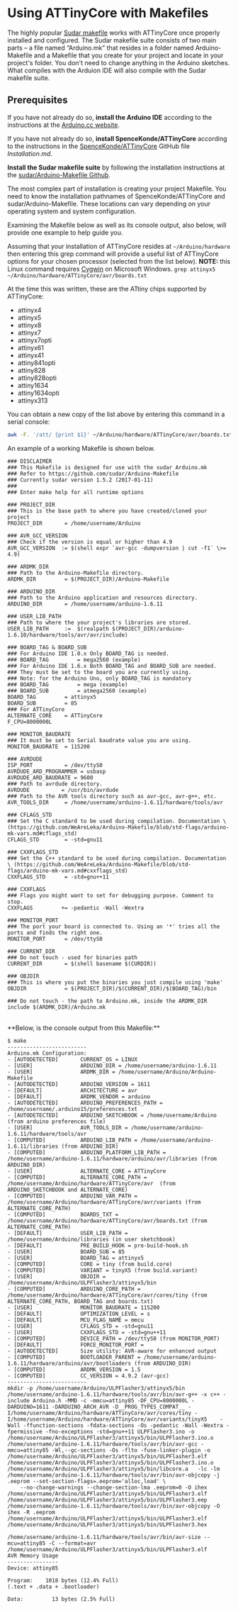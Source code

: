# Using ATTinyCore with Makefiles

The highly popular [Sudar
makefile](https://github.com/sudar/Arduino-Makefile) works with
ATTinyCore once properly installed and configured. The Sudar
makefile suite consists of two main parts – a file named
“Arduino.mk” that resides in a folder named Arduino-Makefile and a
Makefile that you create for your project and locate in your
project's folder.  You don't need to change anything in the Arduino
sketches. What compiles with the Arduion IDE will also compile with
the Sudar makefile suite.

## Prerequisites

If you have not already do so, **install the Arduino IDE** according
to the instructions at the [Arduino.cc
website](https://www.arduino.cc/en/Main/Software).

If you have not already do so, **install SpenceKonde/ATTinyCore**
according to the instructions in the
[SpenceKonde/ATTinyCore](https://github.com/SpenceKonde/ATTinyCore)
GitHub file *Installation.md*.

**Install the Sudar makefile suite** by following the installation
instructions at the [sudar/Arduino-Makefile
Github](https://github.com/sudar/Arduino-Makefile).

The most complex part of installation is creating your project
Makefile. You need to know the installation  pathnames of
SpenceKonde/ATTinyCore and  sudar/Arduino-Makefile. These locations
can vary depending on your operating system and system
configuration.

Examining the Makefile below as well as its
console output, also below, will provide one example to help guide
you.

Assuming that your installation of ATTinyCore resides at `~/Arduino/hardware` then entering this grep command will provide a useful list of ATTinyCore options for your chosen processor (selected from the list below).
**NOTE:** this Linux command requires [Cygwin](https://www.cygwin.com/) on Microsoft Windows.
`grep attinyx5 ~/Arduino/hardware/ATTinyCore/avr/boards.txt`

At the time this was written, these are the ATtiny chips supported by ATTinyCore:

* attinyx4
* attinyx5
* attinyx8
* attinyx7
* attinyx7opti
* attinyx61
* attinyx41
* attiny841opti
* attiny828
* attiny828opti
* attiny1634
* attiny1634opti
* attinyx313

You can obtain a new copy of the list above by entering this command in a serial console:

```bash
awk -F. '/att/ {print $1}' ~/Arduino/hardware/ATTinyCore/avr/boards.txt|uniq
```

An example of a working Makefile is shown below.
<br>

```
### DISCLAIMER
### This Makefile is designed for use with the sudar Arduino.mk
### Refer to https://github.com/sudar/Arduino-Makefile
### Currently sudar version 1.5.2 (2017-01-11)
###
### Enter make help for all runtime options

### PROJECT_DIR
### This is the base path to where you have created/cloned your project
PROJECT_DIR       = /home/username/Arduino

### AVR_GCC_VERSION
### Check if the version is equal or higher than 4.9
AVR_GCC_VERSION  := $(shell expr `avr-gcc -dumpversion | cut -f1` \>= 4.9)

### ARDMK_DIR
### Path to the Arduino-Makefile directory.
ARDMK_DIR         = $(PROJECT_DIR)/Arduino-Makefile

### ARDUINO_DIR
### Path to the Arduino application and resources directory.
ARDUINO_DIR       = /home/username/arduino-1.6.11

### USER_LIB_PATH
### Path to where the your project's libraries are stored.
USER_LIB_PATH     :=  $(realpath $(PROJECT_DIR)/arduino-1.6.10/hardware/tools/avr/avr/include)

### BOARD_TAG & BOARD_SUB
### For Arduino IDE 1.0.x Only BOARD_TAG is needed.
### BOARD_TAG         = mega2560 (example)
### For Arduino IDE 1.6.x Both BOARD_TAG and BOARD_SUB are needed.
### They must be set to the board you are currently using.
### Note: for the Arduino Uno, only BOARD_TAG is mandatory
### BOARD_TAG         = mega (example)
### BOARD_SUB         = atmega2560 (example)
BOARD_TAG         = attinyx5
BOARD_SUB         = 85
### For ATTinyCore
ALTERNATE_CORE    = ATTinyCore
F_CPU=8000000L

### MONITOR_BAUDRATE
### It must be set to Serial baudrate value you are using.
MONITOR_BAUDRATE  = 115200

### AVRDUDE
ISP_PORT          = /dev/ttyS0
AVRDUDE_ARD_PROGRAMMER = usbasp
AVRDUDE_ARD_BAUDRATE = 9600
### Path to avrdude directory.
AVRDUDE          = /usr/bin/avrdude
### Path to the AVR tools directory such as avr-gcc, avr-g++, etc.
AVR_TOOLS_DIR     = /home/username/arduino-1.6.11/hardware/tools/avr

### CFLAGS_STD
### Set the C standard to be used during compilation. Documentation \ (https://github.com/WeAreLeka/Arduino-Makefile/blob/std-flags/arduino-mk-vars.md#cflags_std)
CFLAGS_STD        = -std=gnu11

### CXXFLAGS_STD
### Set the C++ standard to be used during compilation. Documentation \ (https://github.com/WeAreLeka/Arduino-Makefile/blob/std-flags/arduino-mk-vars.md#cxxflags_std)
CXXFLAGS_STD      = -std=gnu++11

### CXXFLAGS
### Flags you might want to set for debugging purpose. Comment to stop.
CXXFLAGS         += -pedantic -Wall -Wextra

### MONITOR_PORT
### The port your board is connected to. Using an '*' tries all the ports and finds the right one.
MONITOR_PORT      = /dev/ttyS0

### CURRENT_DIR
### Do not touch - used for binaries path
CURRENT_DIR       = $(shell basename $(CURDIR))

### OBJDIR
### This is where you put the binaries you just compile using 'make'
OBJDIR            = $(PROJECT_DIR)/$(CURRENT_DIR)/$(BOARD_TAG)/bin

### Do not touch - the path to Arduino.mk, inside the ARDMK_DIR
include $(ARDMK_DIR)/Arduino.mk
```

<br>
**Below, is the console output from this Makefile:**
<br>

```
$ make
-------------------------
Arduino.mk Configuration:
- [AUTODETECTED]       CURRENT_OS = LINUX
- [USER]               ARDUINO_DIR = /home/username/arduino-1.6.11
- [USER]               ARDMK_DIR = /home/username/Arduino/Arduino-Makefile
- [AUTODETECTED]       ARDUINO_VERSION = 1611
- [DEFAULT]            ARCHITECTURE = avr
- [DEFAULT]            ARDMK_VENDOR = arduino
- [AUTODETECTED]       ARDUINO_PREFERENCES_PATH = /home/username/.arduino15/preferences.txt
- [AUTODETECTED]       ARDUINO_SKETCHBOOK = /home/username/Arduino (from arduino preferences file)
- [USER]               AVR_TOOLS_DIR = /home/username/arduino-1.6.11/hardware/tools/avr
- [COMPUTED]           ARDUINO_LIB_PATH = /home/username/arduino-1.6.11/libraries (from ARDUINO_DIR)
- [COMPUTED]           ARDUINO_PLATFORM_LIB_PATH = /home/username/arduino-1.6.11/hardware/arduino/avr/libraries (from ARDUINO_DIR)
- [USER]               ALTERNATE_CORE = ATTinyCore
- [COMPUTED]           ALTERNATE_CORE_PATH = /home/username/Arduino/hardware/ATTinyCore/avr  (from ARDUINO_SKETCHBOOK and ALTERNATE_CORE)
- [COMPUTED]           ARDUINO_VAR_PATH = /home/username/Arduino/hardware/ATTinyCore/avr/variants (from ALTERNATE_CORE_PATH)
- [COMPUTED]           BOARDS_TXT = /home/username/Arduino/hardware/ATTinyCore/avr/boards.txt (from ALTERNATE_CORE_PATH)
- [DEFAULT]            USER_LIB_PATH = /home/username/Arduino/libraries (in user sketchbook)
- [DEFAULT]            PRE_BUILD_HOOK = pre-build-hook.sh
- [USER]               BOARD_SUB = 85
- [USER]               BOARD_TAG = attinyx5
- [COMPUTED]           CORE = tiny (from build.core)
- [COMPUTED]           VARIANT = tinyX5 (from build.variant)
- [USER]               OBJDIR = /home/username/Arduino/ULPFlasher3/attinyx5/bin
- [COMPUTED]           ARDUINO_CORE_PATH = /home/username/Arduino/hardware/ATTinyCore/avr/cores/tiny (from ALTERNATE_CORE_PATH, BOARD_TAG and boards.txt)
- [USER]               MONITOR_BAUDRATE = 115200
- [DEFAULT]            OPTIMIZATION_LEVEL = s
- [DEFAULT]            MCU_FLAG_NAME = mmcu
- [USER]               CFLAGS_STD = -std=gnu11
- [USER]               CXXFLAGS_STD = -std=gnu++11
- [COMPUTED]           DEVICE_PATH = /dev/ttyS0 (from MONITOR_PORT)
- [DEFAULT]            FORCE_MONITOR_PORT =
- [AUTODETECTED]       Size utility: AVR-aware for enhanced output
- [COMPUTED]           BOOTLOADER_PARENT = /home/username/arduino-1.6.11/hardware/arduino/avr/bootloaders (from ARDUINO_DIR)
- [COMPUTED]           ARDMK_VERSION = 1.5
- [COMPUTED]           CC_VERSION = 4.9.2 (avr-gcc)
-------------------------
mkdir -p /home/username/Arduino/ULPFlasher3/attinyx5/bin
/home/username/arduino-1.6.11/hardware/tools/avr/bin/avr-g++ -x c++ -include Arduino.h -MMD -c -mmcu=attiny85 -DF_CPU=8000000L -DARDUINO=1611 -DARDUINO_ARCH_AVR -D__PROG_TYPES_COMPAT__ -I/home/username/Arduino/hardware/ATTinyCore/avr/cores/tiny -I/home/username/Arduino/hardware/ATTinyCore/avr/variants/tinyX5    -Wall -ffunction-sections -fdata-sections -Os -pedantic -Wall -Wextra -fpermissive -fno-exceptions -std=gnu++11 ULPFlasher3.ino -o /home/username/Arduino/ULPFlasher3/attinyx5/bin/ULPFlasher3.ino.o
/home/username/arduino-1.6.11/hardware/tools/avr/bin/avr-gcc -mmcu=attiny85 -Wl,--gc-sections -Os -flto -fuse-linker-plugin -o /home/username/Arduino/ULPFlasher3/attinyx5/bin/ULPFlasher3.elf /home/username/Arduino/ULPFlasher3/attinyx5/bin/ULPFlasher3.ino.o /home/username/Arduino/ULPFlasher3/attinyx5/bin/libcore.a   -lc -lm
/home/username/arduino-1.6.11/hardware/tools/avr/bin/avr-objcopy -j .eeprom --set-section-flags=.eeprom='alloc,load' \
    --no-change-warnings --change-section-lma .eeprom=0 -O ihex /home/username/Arduino/ULPFlasher3/attinyx5/bin/ULPFlasher3.elf /home/username/Arduino/ULPFlasher3/attinyx5/bin/ULPFlasher3.eep
/home/username/arduino-1.6.11/hardware/tools/avr/bin/avr-objcopy -O ihex -R .eeprom /home/username/Arduino/ULPFlasher3/attinyx5/bin/ULPFlasher3.elf /home/username/Arduino/ULPFlasher3/attinyx5/bin/ULPFlasher3.hex

/home/username/arduino-1.6.11/hardware/tools/avr/bin/avr-size --mcu=attiny85 -C --format=avr /home/username/Arduino/ULPFlasher3/attinyx5/bin/ULPFlasher3.elf
AVR Memory Usage
----------------
Device: attiny85

Program:    1018 bytes (12.4% Full)
(.text + .data + .bootloader)

Data:         13 bytes (2.5% Full)
```

